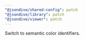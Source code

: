 ```yaml
---
"@jsondive/shared-config": patch
"@jsondive/library": patch
"@jsondive/viewer": patch
---
```


Switch to semantic color identifiers.
